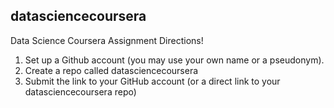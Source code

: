 ## datasciencecoursera

Data Science Coursera Assignment Directions! <br />
1. Set up a Github account (you may use your own name or a pseudonym). 
2. Create a repo called datasciencecoursera 
3. Submit the link to your GitHub account (or a direct link to your datasciencecoursera repo) 


